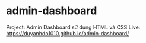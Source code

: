 # admin-dashboard
Project: Admin Dashboard sử dụng HTML và CSS
Live: https://duyanhdo1010.github.io/admin-dashboard/
